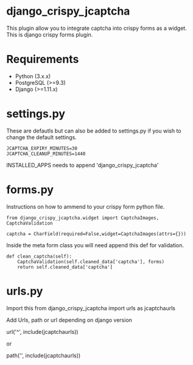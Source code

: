 # django_crispy_jcaptcha
This plugin allow you to integrate captcha into crispy forms as a widget.   This is django crispy forms plugin.

# Requirements

- Python (3.x.x)
- PostgreSQL (>=9.3)
- Django (>=1.11.x)


# settings.py

These are defautls but can also be added to settings.py if you wish to change the default settings.

    JCAPTCHA_EXPIRY_MINUTES=30
    JCAPTCHA_CLEANUP_MINUTES=1440

INSTALLED_APPS needs to append 'django_crispy_jcaptcha'

# forms.py

Instructions on how to ammend to your crispy form python file.

    from django_crispy_jcaptcha.widget import CaptchaImages, CaptchaValidation

    captcha = CharField(required=False,widget=CaptchaImages(attrs={}))

Inside the meta form class you will need append this def for validation.

    def clean_captcha(self):
        CaptchaValidation(self.cleaned_data['captcha'], forms)
        return self.cleaned_data['captcha']


# urls.py
Import this
from django_crispy_jcaptcha import urls as jcaptchaurls

Add Urls, path or url depending on django version  

url('^', include(jcaptchaurls))

or

path('', include(jcaptchaurls))

